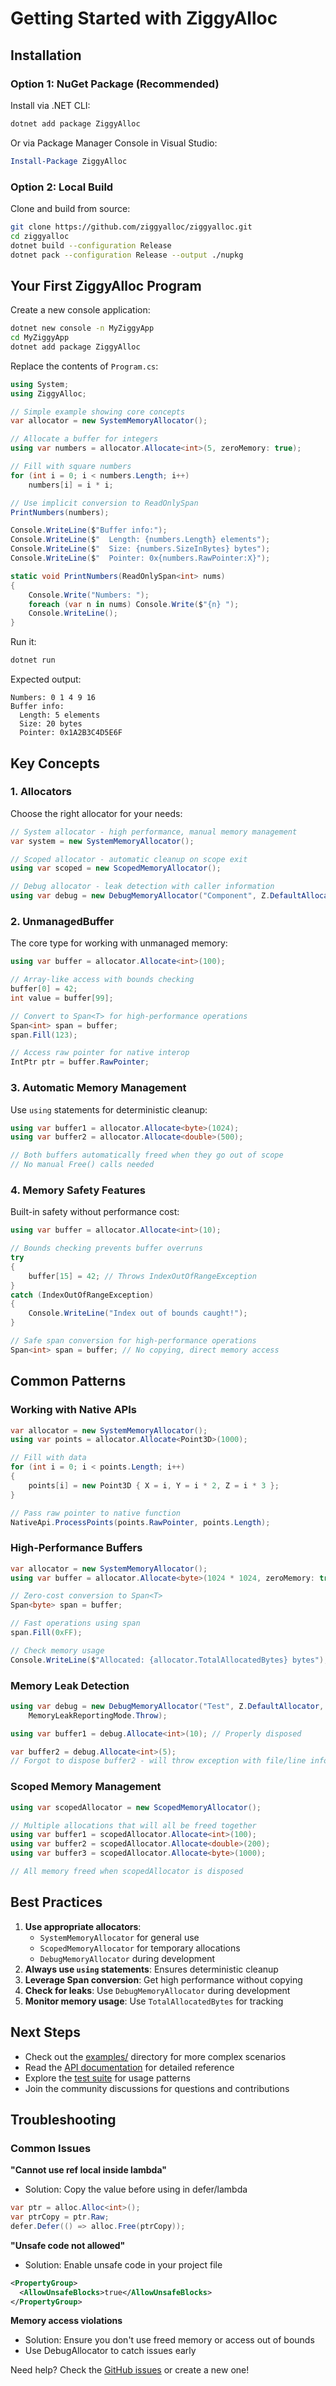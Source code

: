 # Getting Started with ZiggyAlloc

## Installation

### Option 1: NuGet Package (Recommended)

Install via .NET CLI:
```bash
dotnet add package ZiggyAlloc
```

Or via Package Manager Console in Visual Studio:
```powershell
Install-Package ZiggyAlloc
```

### Option 2: Local Build

Clone and build from source:
```bash
git clone https://github.com/ziggyalloc/ziggyalloc.git
cd ziggyalloc
dotnet build --configuration Release
dotnet pack --configuration Release --output ./nupkg
```

## Your First ZiggyAlloc Program

Create a new console application:
```bash
dotnet new console -n MyZiggyApp
cd MyZiggyApp
dotnet add package ZiggyAlloc
```

Replace the contents of `Program.cs`:

```csharp
using System;
using ZiggyAlloc;

// Simple example showing core concepts
var allocator = new SystemMemoryAllocator();

// Allocate a buffer for integers
using var numbers = allocator.Allocate<int>(5, zeroMemory: true);

// Fill with square numbers
for (int i = 0; i < numbers.Length; i++)
    numbers[i] = i * i;

// Use implicit conversion to ReadOnlySpan
PrintNumbers(numbers);

Console.WriteLine($"Buffer info:");
Console.WriteLine($"  Length: {numbers.Length} elements");
Console.WriteLine($"  Size: {numbers.SizeInBytes} bytes");
Console.WriteLine($"  Pointer: 0x{numbers.RawPointer:X}");

static void PrintNumbers(ReadOnlySpan<int> nums)
{
    Console.Write("Numbers: ");
    foreach (var n in nums) Console.Write($"{n} ");
    Console.WriteLine();
}
```

Run it:
```bash
dotnet run
```

Expected output:
```
Numbers: 0 1 4 9 16
Buffer info:
  Length: 5 elements
  Size: 20 bytes
  Pointer: 0x1A2B3C4D5E6F
```

## Key Concepts

### 1. Allocators
Choose the right allocator for your needs:

```csharp
// System allocator - high performance, manual memory management
var system = new SystemMemoryAllocator();

// Scoped allocator - automatic cleanup on scope exit
using var scoped = new ScopedMemoryAllocator();

// Debug allocator - leak detection with caller information
using var debug = new DebugMemoryAllocator("Component", Z.DefaultAllocator);
```

### 2. UnmanagedBuffer<T>
The core type for working with unmanaged memory:

```csharp
using var buffer = allocator.Allocate<int>(100);

// Array-like access with bounds checking
buffer[0] = 42;
int value = buffer[99];

// Convert to Span<T> for high-performance operations
Span<int> span = buffer;
span.Fill(123);

// Access raw pointer for native interop
IntPtr ptr = buffer.RawPointer;
```

### 3. Automatic Memory Management
Use `using` statements for deterministic cleanup:

```csharp
using var buffer1 = allocator.Allocate<byte>(1024);
using var buffer2 = allocator.Allocate<double>(500);

// Both buffers automatically freed when they go out of scope
// No manual Free() calls needed
```

### 4. Memory Safety Features
Built-in safety without performance cost:

```csharp
using var buffer = allocator.Allocate<int>(10);

// Bounds checking prevents buffer overruns
try 
{
    buffer[15] = 42; // Throws IndexOutOfRangeException
}
catch (IndexOutOfRangeException)
{
    Console.WriteLine("Index out of bounds caught!");
}

// Safe span conversion for high-performance operations
Span<int> span = buffer; // No copying, direct memory access
```

## Common Patterns

### Working with Native APIs
```csharp
var allocator = new SystemMemoryAllocator();
using var points = allocator.Allocate<Point3D>(1000);

// Fill with data
for (int i = 0; i < points.Length; i++)
{
    points[i] = new Point3D { X = i, Y = i * 2, Z = i * 3 };
}

// Pass raw pointer to native function
NativeApi.ProcessPoints(points.RawPointer, points.Length);
```

### High-Performance Buffers
```csharp
var allocator = new SystemMemoryAllocator();
using var buffer = allocator.Allocate<byte>(1024 * 1024, zeroMemory: true);

// Zero-cost conversion to Span<T>
Span<byte> span = buffer;

// Fast operations using span
span.Fill(0xFF);

// Check memory usage
Console.WriteLine($"Allocated: {allocator.TotalAllocatedBytes} bytes");
```

### Memory Leak Detection
```csharp
using var debug = new DebugMemoryAllocator("Test", Z.DefaultAllocator, 
    MemoryLeakReportingMode.Throw);

using var buffer1 = debug.Allocate<int>(10); // Properly disposed

var buffer2 = debug.Allocate<int>(5);
// Forgot to dispose buffer2 - will throw exception with file/line info when debug allocator is disposed
```

### Scoped Memory Management
```csharp
using var scopedAllocator = new ScopedMemoryAllocator();

// Multiple allocations that will all be freed together
using var buffer1 = scopedAllocator.Allocate<int>(100);
using var buffer2 = scopedAllocator.Allocate<double>(200);
using var buffer3 = scopedAllocator.Allocate<byte>(1000);

// All memory freed when scopedAllocator is disposed
```

## Best Practices

1. **Use appropriate allocators**: 
   - `SystemMemoryAllocator` for general use
   - `ScopedMemoryAllocator` for temporary allocations
   - `DebugMemoryAllocator` during development
2. **Always use `using` statements**: Ensures deterministic cleanup
3. **Leverage Span<T> conversion**: Get high performance without copying
4. **Check for leaks**: Use `DebugMemoryAllocator` during development
5. **Monitor memory usage**: Use `TotalAllocatedBytes` for tracking

## Next Steps

- Check out the [examples/](examples/) directory for more complex scenarios
- Read the [API documentation](README.md#api-reference) for detailed reference
- Explore the [test suite](tests/) for usage patterns
- Join the community discussions for questions and contributions

## Troubleshooting

### Common Issues

**"Cannot use ref local inside lambda"**
- Solution: Copy the value before using in defer/lambda
```csharp
var ptr = alloc.Alloc<int>();
var ptrCopy = ptr.Raw;
defer.Defer(() => alloc.Free(ptrCopy));
```

**"Unsafe code not allowed"**
- Solution: Enable unsafe code in your project file
```xml
<PropertyGroup>
  <AllowUnsafeBlocks>true</AllowUnsafeBlocks>
</PropertyGroup>
```

**Memory access violations**
- Solution: Ensure you don't use freed memory or access out of bounds
- Use DebugAllocator to catch issues early

Need help? Check the [GitHub issues](https://github.com/ziggyalloc/ziggyalloc/issues) or create a new one!